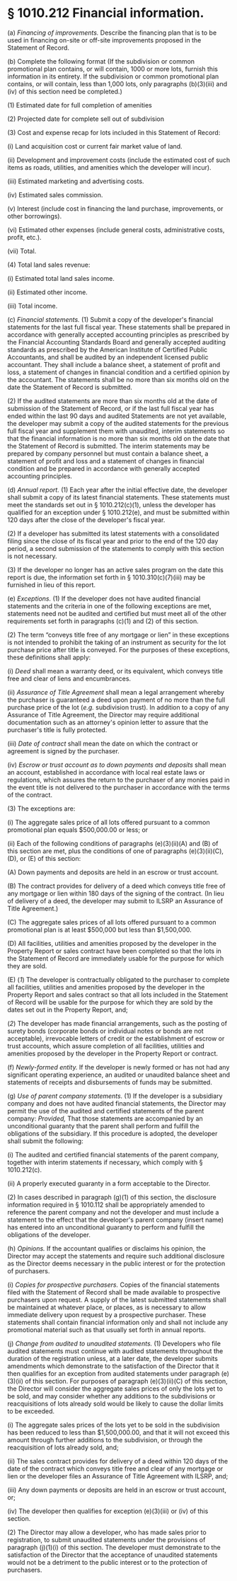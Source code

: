 # § 1010.212   Financial information.

(a) *Financing of improvements.* Describe the financing plan that is to be used in financing on-site or off-site improvements proposed in the Statement of Record.


(b) Complete the following format (If the subdivision or common promotional plan contains, or will contain, 1000 or more lots, furnish this information in its entirety. If the subdivision or common promotional plan contains, or will contain, less than 1,000 lots, only paragraphs (b)(3)(iii) and (iv) of this section need be completed.)


(1) Estimated date for full completion of amenities


(2) Projected date for complete sell out of subdivision


(3) Cost and expense recap for lots included in this Statement of Record:


(i) Land acquisition cost or current fair market value of land.


(ii) Development and improvement costs (include the estimated cost of such items as roads, utilities, and amenities which the developer will incur).


(iii) Estimated marketing and advertising costs.


(iv) Estimated sales commission.


(v) Interest (include cost in financing the land purchase, improvements, or other borrowings).


(vi) Estimated other expenses (include general costs, administrative costs, profit, etc.).


(vii) Total.


(4) Total land sales revenue:


(i) Estimated total land sales income.


(ii) Estimated other income.


(iii) Total income.


(c) *Financial statements.* (1) Submit a copy of the developer's financial statements for the last full fiscal year. These statements shall be prepared in accordance with generally accepted accounting principles as prescribed by the Financial Accounting Standards Board and generally accepted auditing standards as prescribed by the American Institute of Certified Public Accountants, and shall be audited by an independent licensed public accountant. They shall include a balance sheet, a statement of profit and loss, a statement of changes in financial condition and a certified opinion by the accountant. The statements shall be no more than six months old on the date the Statement of Record is submitted.


(2) If the audited statements are more than six months old at the date of submission of the Statement of Record, or if the last full fiscal year has ended within the last 90 days and audited Statements are not yet available, the developer may submit a copy of the audited statements for the previous full fiscal year and supplement them with unaudited, interim statements so that the financial information is no more than six months old on the date that the Statement of Record is submitted. The interim statements may be prepared by company personnel but must contain a balance sheet, a statement of profit and loss and a statement of changes in financial condition and be prepared in accordance with generally accepted accounting principles.


(d) *Annual report.* (1) Each year after the initial effective date, the developer shall submit a copy of its latest financial statements. These statements must meet the standards set out in § 1010.212(c)(1), unless the developer has qualified for an exception under § 1010.212(e), and must be submitted within 120 days after the close of the developer's fiscal year.


(2) If a developer has submitted its latest statements with a consolidated filing since the close of its fiscal year and prior to the end of the 120 day period, a second submission of the statements to comply with this section is not necessary.


(3) If the developer no longer has an active sales program on the date this report is due, the information set forth in § 1010.310(c)(7)(iii) may be furnished in lieu of this report.


(e) *Exceptions.* (1) If the developer does not have audited financial statements and the criteria in one of the following exceptions are met, statements need not be audited and certified but must meet all of the other requirements set forth in paragraphs (c)(1) and (2) of this section.


(2) The term “conveys title free of any mortgage or lien” in these exceptions is not intended to prohibit the taking of an instrument as security for the lot purchase price after title is conveyed. For the purposes of these exceptions, these definitions shall apply:


(i) *Deed* shall mean a warranty deed, or its equivalent, which conveys title free and clear of liens and encumbrances.


(ii) *Assurance of Title Agreement* shall mean a legal arrangement whereby the purchaser is guaranteed a deed upon payment of no more than the full purchase price of the lot (*e.g.* subdivision trust). In addition to a copy of any Assurance of Title Agreement, the Director may require additional documentation such as an attorney's opinion letter to assure that the purchaser's title is fully protected.


(iii) *Date of contract* shall mean the date on which the contract or agreement is signed by the purchaser.


(iv) *Escrow or trust account as to down payments and deposits* shall mean an account, established in accordance with local real estate laws or regulations, which assures the return to the purchaser of any monies paid in the event title is not delivered to the purchaser in accordance with the terms of the contract.


(3) The exceptions are:


(i) The aggregate sales price of all lots offered pursuant to a common promotional plan equals $500,000.00 or less; or


(ii) Each of the following conditions of paragraphs (e)(3)(ii)(A) and (B) of this section are met, plus the conditions of one of paragraphs (e)(3)(ii)(C), (D), or (E) of this section:


(A) Down payments and deposits are held in an escrow or trust account.


(B) The contract provides for delivery of a deed which conveys title free of any mortgage or lien within 180 days of the signing of the contract. (In lieu of delivery of a deed, the developer may submit to ILSRP an Assurance of Title Agreement.)


(C) The aggregate sales prices of all lots offered pursuant to a common promotional plan is at least $500,000 but less than $1,500,000.


(D) All facilities, utilities and amenities proposed by the developer in the Property Report or sales contract have been completed so that the lots in the Statement of Record are immediately usable for the purpose for which they are sold.


(E) (*1*) The developer is contractually obligated to the purchaser to complete all facilities, utilities and amenities proposed by the developer in the Property Report and sales contract so that all lots included in the Statement of Record will be usable for the purpose for which they are sold by the dates set out in the Property Report, and;


(*2*) The developer has made financial arrangements, such as the posting of surety bonds (corporate bonds or individual notes or bonds are not acceptable), irrevocable letters of credit or the establishment of escrow or trust accounts, which assure completion of all facilities, utilities and amenities proposed by the developer in the Property Report or contract.


(f) *Newly-formed entity.* If the developer is newly formed or has not had any significant operating experience, an audited or unaudited balance sheet and statements of receipts and disbursements of funds may be submitted.


(g) *Use of parent company statements.* (1) If the developer is a subsidiary company and does not have audited financial statements, the Director may permit the use of the audited and certified statements of the parent company: *Provided,* That those statements are accompanied by an unconditional guaranty that the parent shall perform and fulfill the obligations of the subsidiary. If this procedure is adopted, the developer shall submit the following:


(i) The audited and certified financial statements of the parent company, together with interim statements if necessary, which comply with § 1010.212(c).


(ii) A properly executed guaranty in a form acceptable to the Director.


(2) In cases described in paragraph (g)(1) of this section, the disclosure information required in § 1010.112 shall be appropriately amended to reference the parent company and not the developer and must include a statement to the effect that the developer's parent company (insert name) has entered into an unconditional guaranty to perform and fulfill the obligations of the developer.


(h) *Opinions.* If the accountant qualifies or disclaims his opinion, the Director may accept the statements and require such additional disclosure as the Director deems necessary in the public interest or for the protection of purchasers.


(i) *Copies for prospective purchasers.* Copies of the financial statements filed with the Statement of Record shall be made available to prospective purchasers upon request. A supply of the latest submitted statements shall be maintained at whatever place, or places, as is necessary to allow immediate delivery upon request by a prospective purchaser. These statements shall contain financial information only and shall not include any promotional material such as that usually set forth in annual reports.


(j) *Change from audited to unaudited statements.* (1) Developers who file audited statements must continue with audited statements throughout the duration of the registration unless, at a later date, the developer submits amendments which demonstrate to the satisfaction of the Director that it then qualifies for an exception from audited statements under paragraph (e)(3)(ii) of this section. For purposes of paragraph (e)(3)(ii)(C) of this section, the Director will consider the aggregate sales prices of only the lots yet to be sold, and may consider whether any additions to the subdivisions or reacquisitions of lots already sold would be likely to cause the dollar limits to be exceeded.


(i) The aggregate sales prices of the lots yet to be sold in the subdivision has been reduced to less than $1,500,000.00, and that it will not exceed this amount through further additions to the subdivision, or through the reacquisition of lots already sold, and;


(ii) The sales contract provides for delivery of a deed within 120 days of the date of the contract which conveys title free and clear of any mortgage or lien or the developer files an Assurance of Title Agreement with ILSRP, and;


(iii) Any down payments or deposits are held in an escrow or trust account, or;


(iv) The developer then qualifies for exception (e)(3)(iii) or (iv) of this section.


(2) The Director may allow a developer, who has made sales prior to registration, to submit unaudited statements under the provisions of paragraph (j)(1)(i) of this section. The developer must demonstrate to the satisfaction of the Director that the acceptance of unaudited statements would not be a detriment to the public interest or to the protection of purchasers.




